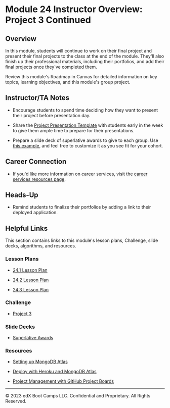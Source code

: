 # Module 24 Instructor Overview: Project 3 Continued

## Overview

In this module, students will continue to work on their final project and present their final projects to the class at the end of the module. They'll also finish up their professional materials, including their portfolios, and add their final projects once they've completed them.

Review this module's Roadmap in Canvas for detailed information on key topics, learning objectives, and this module's group project.

## Instructor/TA Notes

* Encourage students to spend time deciding how they want to present their project before presentation day.

* Share the [Project Presentation Template](https://docs.google.com/presentation/d/10QaO9KH8HtUXj__81ve0SZcpO5DbMbqqQr4iPpbwKks/edit?usp=sharing) with students early in the week to give them ample time to prepare for their presentations.

* Prepare a slide deck of superlative awards to give to each group. Use [this example](https://docs.google.com/presentation/d/1Tca5VT_S13ioFUO-pewh_g9dJaBQ9prg-vsRwMjyDXU/edit?usp=sharing), and feel free to customize it as you see fit for your cohort.

## Career Connection

* If you'd like more information on career services, visit the [career services resources page](https://careernetwork.2u.com/?utm_medium=Academics&utm_source=boot_camp/).

## Heads-Up

* Remind students to finalize their portfolios by adding a link to their deployed application.

## Helpful Links

This section contains links to this module's lesson plans, Challenge, slide decks, algorithms, and resources.

### Lesson Plans

* [24.1 Lesson Plan](./01-Day/24.1-LESSON-PLAN.md)

* [24.2 Lesson Plan](./02-Day/24.2-LESSON-PLAN.md)
  
* [24.3 Lesson Plan](./03-Day/24.3-LESSON-PLAN.md)

### Challenge

* [Project 3](../../../01-Class-Content/24-Project-3-Contd/02-Challenge/README.md)

### Slide Decks

* [Superlative Awards](https://docs.google.com/presentation/d/1Tca5VT_S13ioFUO-pewh_g9dJaBQ9prg-vsRwMjyDXU/edit?usp=sharing)

### Resources

* [Setting up MongoDB Atlas](https://coding-boot-camp.github.io/full-stack/mongodb/how-to-set-up-mongodb-atlas)

* [Deploy with Heroku and MongoDB Atlas](https://coding-boot-camp.github.io/full-stack/mongodb/deploy-with-heroku-and-mongodb-atlas)

* [Project Management with GitHub Project Boards](https://docs.github.com/en/github/managing-your-work-on-github/about-project-boards)

---
© 2023 edX Boot Camps LLC. Confidential and Proprietary. All Rights Reserved.
